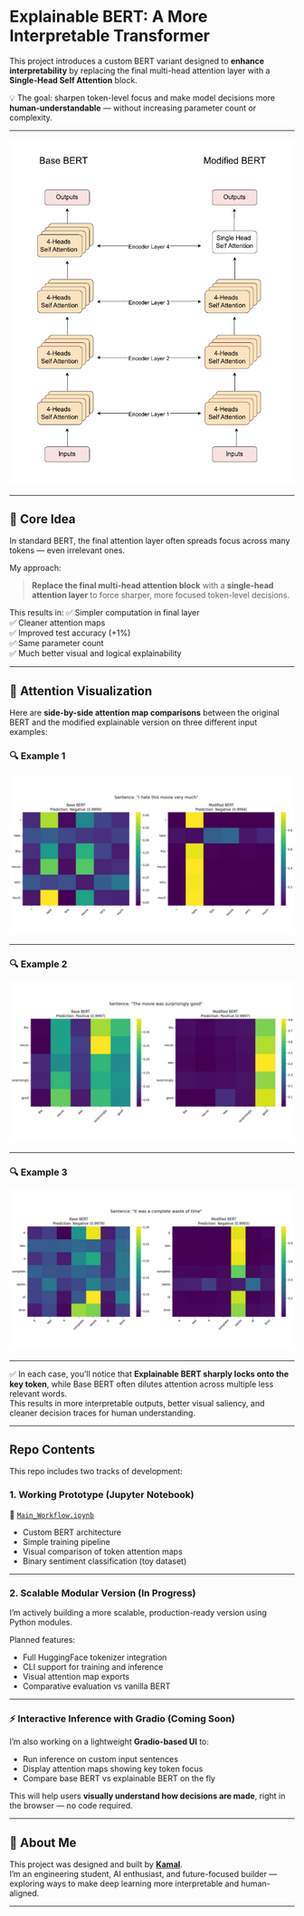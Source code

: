 # Explainable BERT: A More Interpretable Transformer

This project introduces a custom BERT variant designed to **enhance interpretability** by replacing the final multi-head attention layer with a **Single-Head Self Attention** block.

💡 The goal: sharpen token-level focus and make model decisions more **human-understandable** — without increasing parameter count or complexity.

---

![Architecture Diagram](./architecture_diagram.png)

---

## 📌 Core Idea

In standard BERT, the final attention layer often spreads focus across many tokens — even irrelevant ones.

My approach:
> **Replace the final multi-head attention block** with a **single-head attention layer** to force sharper, more focused token-level decisions.

This results in:
✅ Simpler computation in final layer  
✅ Cleaner attention maps  
✅ Improved test accuracy (+1%)  
✅ Same parameter count  
✅ Much better visual and logical explainability

---

## 🧠 Attention Visualization

Here are **side-by-side attention map comparisons** between the original BERT and the modified explainable version on three different input examples:

### 🔍 Example 1
![](./attention_comparison_1.png)

---

### 🔍 Example 2
![](./attention_comparison_2.png)

---

### 🔍 Example 3
![](./attention_comparison_3.png)

---

✅ In each case, you’ll notice that **Explainable BERT sharply locks onto the key token**, while Base BERT often dilutes attention across multiple less relevant words.  
This results in more interpretable outputs, better visual saliency, and cleaner decision traces for human understanding.

---

##  Repo Contents

This repo includes two tracks of development:

###  1. Working Prototype (Jupyter Notebook)
📁 [`Main_Workflow.ipynb`](./Main_Workflow.ipynb)

- Custom BERT architecture
- Simple training pipeline
- Visual comparison of token attention maps
- Binary sentiment classification (toy dataset)

---

###  2. Scalable Modular Version (In Progress)

I’m actively building a more scalable, production-ready version using Python modules.


Planned features:
- Full HuggingFace tokenizer integration  
- CLI support for training and inference  
- Visual attention map exports  
- Comparative evaluation vs vanilla BERT

---

### ⚡ Interactive Inference with Gradio (Coming Soon)

I’m also working on a lightweight **Gradio-based UI** to:
- Run inference on custom input sentences  
- Display attention maps showing key token focus  
- Compare base BERT vs explainable BERT on the fly

This will help users **visually understand how decisions are made**, right in the browser — no code required.

---

## 🙌 About Me

This project was designed and built by [**Kamal**](https://www.linkedin.com/in/YOUR-LINKEDIN).  
I’m an engineering student, AI enthusiast, and future-focused builder — exploring ways to make deep learning more interpretable and human-aligned.

---



